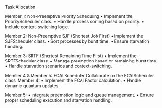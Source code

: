 
Task Allocation

Member 1: Non-Preemptive Priority Scheduling
• Implement the PriorityScheduler class.
• Handle process sorting based on priority.
• Include context-switching logic.

Member 2: Non-Preemptive SJF (Shortest Job First)
• Implement the SJFScheduler class.
• Sort processes by burst time.
• Ensure starvation handling.

Member 3: SRTF (Shortest Remaining Time First)
• Implement the SRTFScheduler class.
• Manage preemption based on remaining burst time.
• Handle starvation scenarios and context-switching.

Member 4 & Member 5: FCAI Scheduler
Collaborate on the FCAIScheduler class.
Member 4:
• Implement the FCAI Factor calculation.
• Handle dynamic quantum updates.

Member 5:
• Integrate preemption logic and queue management.
• Ensure proper scheduling execution and starvation handling.
